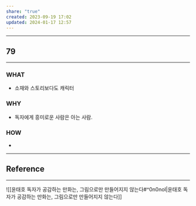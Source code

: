 ```yaml
---
share: "true"
created: 2023-09-19 17:02
updated: 2024-01-17 12:57
---
```


---
## 79
---
### WHAT
- 소재와 스토리보다도 캐릭터
### WHY
- 독자에게 흥미로운 사람은 아는 사람.
### HOW
- 
---



## Reference
---
![[윤태호  독자가 공감하는 만화는, 그림으로만 만들어지지 않는다#^0n0nol|윤태호  독자가 공감하는 만화는, 그림으로만 만들어지지 않는다]]
